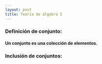 ```yaml
---
layout: post
title: Teoría de álgebra I
---
```


### Definición de conjunto:
#### Un conjunto es una colección de elementos.


### Inclusión de conjuntos:

